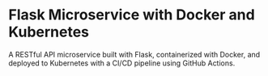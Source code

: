 # Flask Microservice with Docker and Kubernetes

A RESTful API microservice built with Flask, containerized with Docker, and deployed to Kubernetes with a CI/CD pipeline using GitHub Actions.
